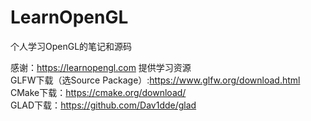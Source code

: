 # LearnOpenGL
个人学习OpenGL的笔记和源码

感谢：https://learnopengl.com  提供学习资源  
GLFW下载（选Source Package）:https://www.glfw.org/download.html  
CMake下载：https://cmake.org/download/       
GLAD下载：https://github.com/Dav1dde/glad  
